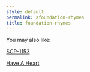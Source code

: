 ```yaml
---
style: default
permalink: Xfoundation-rhymes
title: foundation-rhymes
---
```

You may also like:

[SCP-1153](http://scp-wiki.net/scp-1153)

[Have A Heart](http://scp-wiki.net/have-a-heart)
